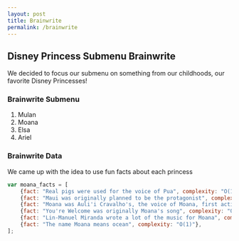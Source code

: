 ```yaml
---
layout: post
title: Brainwrite
permalink: /brainwrite
---
```


## Disney Princess Submenu Brainwrite

We decided to focus our submenu on something from our childhoods, our favorite Disney Princesses!

### Brainwrite Submenu

1. Mulan
2. Moana
3. Elsa
4. Ariel

### Brainwrite Data

We came up with the idea to use fun facts about each princess

```javascript
var moana_facts = [
    {fact: "Real pigs were used for the voice of Pua", complexity: "O(1)"},
    {fact: "Maui was originally planned to be the protagonist", complexity: "O(1)"},
    {fact: "Moana was Auli'i Cravalho's, the voice of Moana, first acting gig!", complexity: "O(1)"},
    {fact: "You're Welcome was originally Moana's song", complexity: "O(1)"},
    {fact: "Lin-Manuel Miranda wrote a lot of the music for Moana", complexity: "O(1)"},
    {fact: "The name Moana means ocean", complexity: "O(1)"},
];

